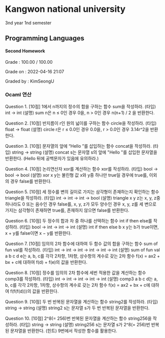 # Kangwon national university

3nd year 1nd semester

## Programming Languages
#### Second Homework
Grade : 100.00 / 100.00

Grade on : 2022-04-16 21:07

Graded by	: KimSeongU

### Ocaml 연산

Question 1. [10점] 1에서 n까지의 정수의 합을 구하는 함수 sum을 작성하라.
(타입) int -> int
(설명) sum n은 n ≤ 0인 경우 0을, n > 0인 경우 n(n+1) / 2 을 반환한다.

Question 2. [10점] 반지름이 r인 원의 넓이를 구하는 함수 circle을 작성하라.
(타입) float -> float
(설명) circle r은 r ≤ 0.0인 경우 0.0을, r > 0.0인 경우 3.14r^2을 반환한다.

Question 3. [10점] 문자열의 앞에 “Hello ”를 삽입하는 함수 concat을 작성하라.
(타입) string -> string
(설명) concat s는 문자열 s의 앞에 "Hello "를 삽입한 문자열을 반환한다. (Hello 뒤에 공백문자가 있음에 유의하라.)

Question 4. [10점] 논리연산자 xor를 계산하는 함수 xor를 작성하라.
(타입) bool -> bool -> bool
(설명) xor x y는 불린형 값 x와 y중 하나만 true일 경우에 true를, 이외의 경우 false를 반환한다.

Question 5. [10점] 세 정수를 변의 길이로 가지는 삼각형이 존재하는지 확인하는 함수 triangle을 작성하라.
(타입) int -> int -> int -> bool
(설명) triangle x y z는 x, y, z중 하나라도 0 또는 음수인 경우 false를, x, y, z가 모두 양수인 경우 x, y, z를 세 변으로 가지는 삼각형이 존재하면 true를, 존재하지 않으면 false를 반환한다.

Question 6. [10점] 두 정수의 합과 차 중 하나를 선택하는 함수 int if then else를 작성하라.
(타입) bool -> int -> int -> int
(설명) int if then else b x y는 b가 true이면, x + y를 false이면 x − y를 반환한다.

Question 7. [10점] 임의의 2차 함수에 대하여 두 함수 값의 합을 구하는 함수 sum of fun val를 작성하라.
(타입) int -> int -> int -> int -> int -> int
(설명) sum of fun val a b c d e는 a, b, c를 각각 2차항, 1차항, 상수항의 계수로 갖는 2차 함수 f(x) = ax2 + bx + c에 대하여 f(d) + f(e)의 값을 반환한다.

Question 8. [10점] 정수를 임의의 2차 함수에 세번 적용한 값을 계산하는 함수 comp3를 작성하라.
(타입) int -> int -> int -> int -> int
(설명) comp3 a b c d는 a, b, c를 각각 2차항, 1차항, 상수항의 계수로 갖는 2차 함수 f(x) = ax2 + bx + c에 대하여 f(f(f(d)))의 값을 반환한다.

Question 9. [10점] 두 번 반복된 문자열을 계산하는 함수 string2를 작성하라.
(타입) string -> string
(설명) string2 s는 문자열 s가 두 번 반복된 문자열을 반환한다.

Question 10. [10점] 2^8(= 256)번 반복된 문자열을 계산하는 함수 string256을 작성하라.
(타입) string -> string
(설명) string256 s는 문자열 s가 2^8(= 256)번 반복된 문자열을 반환한다.
(힌트) 9번에서 작성한 함수를 활용한다.

